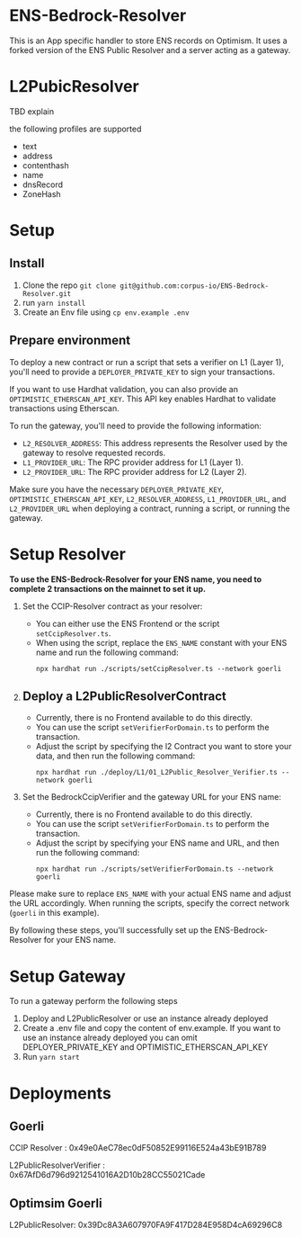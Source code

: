 # ENS-Bedrock-Resolver

This is an App specific handler to store ENS records on Optimism. It uses a forked version of the ENS Public Resolver and a server acting as a gateway.

# L2PubicResolver
TBD explain 

the following profiles are supported 

* text
* address
* contenthash
* name
* dnsRecord
* ZoneHash


# Setup

## Install

1. Clone the repo `git clone git@github.com:corpus-io/ENS-Bedrock-Resolver.git`
2. run `yarn install`
3. Create an Env file using `cp env.example .env`

## Prepare environment

To deploy a new contract or run a script that sets a verifier on L1 (Layer 1), you'll need to provide a `DEPLOYER_PRIVATE_KEY` to sign your transactions.

If you want to use Hardhat validation, you can also provide an `OPTIMISTIC_ETHERSCAN_API_KEY`. This API key enables Hardhat to validate transactions using Etherscan.

To run the gateway, you'll need to provide the following information:

-   `L2_RESOLVER_ADDRESS`: This address represents the Resolver used by the gateway to resolve requested records.
-   `L1_PROVIDER_URL`: The RPC provider address for L1 (Layer 1).
-   `L2_PROVIDER_URL`: The RPC provider address for L2 (Layer 2).

Make sure you have the necessary `DEPLOYER_PRIVATE_KEY`, `OPTIMISTIC_ETHERSCAN_API_KEY`, `L2_RESOLVER_ADDRESS`, `L1_PROVIDER_URL`, and `L2_PROVIDER_URL` when deploying a contract, running a script, or running the gateway.

# Setup Resolver

**To use the ENS-Bedrock-Resolver for your ENS name, you need to complete 2 transactions on the mainnet to set it up.**

1. Set the CCIP-Resolver contract as your resolver:

    - You can either use the ENS Frontend or the script `setCcipResolver.ts`.
    - When using the script, replace the `ENS_NAME` constant with your ENS name and run the following command:
        ```
        npx hardhat run ./scripts/setCcipResolver.ts --network goerli
        ```

2. Deploy a L2PublicResolverContract
    - 
    - Currently, there is no Frontend available to do this directly.
    - You can use the script `setVerifierForDomain.ts` to perform the transaction.
    - Adjust the script by specifying the l2 Contract you want to store your data, and then run the following command:
        ```
        npx hardhat run ./deploy/L1/01_L2Public_Resolver_Verifier.ts --network goerli
        ```

3. Set the BedrockCcipVerifier and the gateway URL for your ENS name:
    - Currently, there is no Frontend available to do this directly.
    - You can use the script `setVerifierForDomain.ts` to perform the transaction.
    - Adjust the script by specifying your ENS name and URL, and then run the following command:
        ```
        npx hardhat run ./scripts/setVerifierForDomain.ts --network goerli
        ```

Please make sure to replace `ENS_NAME` with your actual ENS name and adjust the URL accordingly. When running the scripts, specify the correct network (`goerli` in this example).

By following these steps, you'll successfully set up the ENS-Bedrock-Resolver for your ENS name.

# Setup Gateway

To run a gateway perform the following steps

1. Deploy and L2PublicResolver or use an instance already deployed
2. Create a .env file and copy the content of env.example. If you want to use an instance already deployed you can omit DEPLOYER_PRIVATE_KEY and OPTIMISTIC_ETHERSCAN_API_KEY
3. Run `yarn start`

# Deployments

## Goerli

CCIP Resolver : 0x49e0AeC78ec0dF50852E99116E524a43bE91B789

L2PublicResolverVerifier : 0x67AfD6d796d9212541016A2D10b28CC55021Cade

## Optimsim Goerli

L2PublicResolver: 0x39Dc8A3A607970FA9F417D284E958D4cA69296C8


